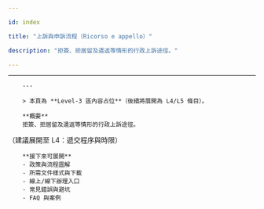 ---
id: index
title: "上訴與申訴流程（Ricorso e appello）"
description: "拒簽、拒居留及遣返等情形的行政上訴途徑。"
---

---
        ---

        > 本頁為 **Level-3 區內容占位**（後續將展開為 L4/L5 條目）。

        **概要**
        拒簽、拒居留及遣返等情形的行政上訴途徑。
（建議展開至 L4：遞交程序與時限）

        **接下來可展開**
        - 政策與流程圖解
        - 所需文件樣式與下載
        - 線上/線下辦理入口
        - 常見錯誤與避坑
        - FAQ 與案例

